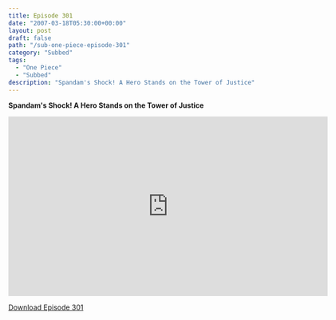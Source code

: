 ```yaml
---
title: Episode 301
date: "2007-03-18T05:30:00+00:00"
layout: post
draft: false
path: "/sub-one-piece-episode-301"
category: "Subbed"
tags:
  - "One Piece"
  - "Subbed"
description: "Spandam's Shock! A Hero Stands on the Tower of Justice"
---
```


**Spandam's Shock! A Hero Stands on the Tower of Justice**

<iframe width="640" height="360" src="https://www.rapidvideo.com/e/FXQHY2XZJZ" frameborder="0" marginwidth=0 marginheight=0 scrolling=no allowfullscreen></iframe>

<a href="http://ouo.io/qs/eCodkFEQ?s=https://rapidvid.to/d/https://www.rapidvideo.com/e/FXQHY2XZJZ">Download Episode 301</a>
